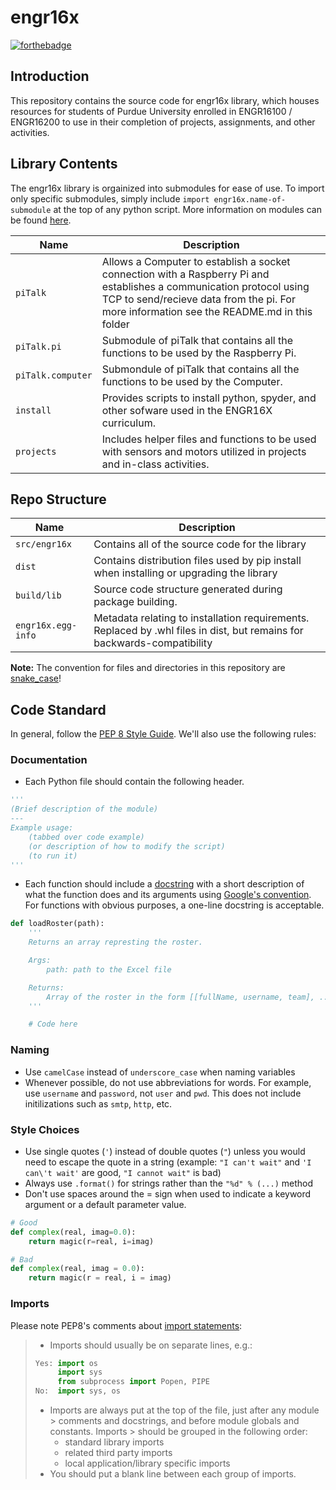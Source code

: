 # engr16x

[![forthebadge](http://forthebadge.com/images/badges/made-with-python.svg)](http://forthebadge.com)

## Introduction

This repository contains the source code for engr16x library, which houses resources for students of Purdue University enrolled in ENGR16100 / ENGR16200 to use in their completion of projects, assignments, and other activities.

## Library Contents

The engr16x library is orgainized into submodules for ease of use. To import only specific submodules, simply include `import engr16x.name-of-submodule` at the top of any python script. More information on modules can be found [here](https://docs.python.org/3/tutorial/modules.html#packages).

Name | Description
--- | ---
`piTalk` | Allows a Computer to establish a socket connection with a Raspberry Pi and establishes a communication protocol using TCP to send/recieve data from the pi.  For more information see the README.md in this folder
`piTalk.pi` | Submodule of piTalk that contains all the functions to be used by the Raspberry Pi.
`piTalk.computer` | Submondule of piTalk that contains all the functions to be used by the Computer.
`install` | Provides scripts to install python, spyder, and other sofware used in the ENGR16X curriculum.
`projects` | Includes helper files and functions to be used with sensors and motors utilized in projects and in-class activities.

## Repo Structure

Name | Description
--- | ---
`src/engr16x` | Contains all of the source code for the library
`dist` | Contains distribution files used by pip install when installing or upgrading the library
`build/lib` | Source code structure generated during package building.
`engr16x.egg-info` | Metadata relating to installation requirements. Replaced by .whl files in dist, but remains for backwards-compatibility

**Note:** The convention for files and directories in this repository are [snake_case](https://en.wikipedia.org/wiki/Snake_case)!

## Code Standard

In general, follow the [PEP 8 Style Guide](https://www.python.org/dev/peps/pep-0008/). We'll also use the following rules:

### Documentation

- Each Python file should contain the following header.

```python
'''
(Brief description of the module)
---
Example usage:
    (tabbed over code example)
    (or description of how to modify the script)
    (to run it)
'''
```

- Each function should include a [docstring](https://www.python.org/dev/peps/pep-0257/) with a short description of what the function does and its arguments using [Google's convention](https://google.github.io/styleguide/pyguide.html?showone=Comments#Comments). For functions with obvious purposes, a one-line docstring is acceptable.

```python
def loadRoster(path):
    '''
    Returns an array represting the roster.

    Args:
        path: path to the Excel file

    Returns:
        Array of the roster in the form [[fullName, username, team], ...]
    '''

    # Code here
```

### Naming

- Use `camelCase` instead of `underscore_case` when naming variables
- Whenever possible, do not use abbreviations for words. For example, use `username` and `password`, not `user` and `pwd`. This does not include initilizations such as `smtp`, `http`, etc.

### Style Choices

- Use single quotes (`'`) instead of double quotes (`"`) unless you would need to escape the quote in a string (example: `"I can't wait"` and `'I can\'t wait'` are good, `"I cannot wait"` is bad)
- Always use `.format()` for strings rather than the `"%d" % (...)` method
- Don't use spaces around the = sign when used to indicate a keyword argument or a default parameter value.

```python
# Good
def complex(real, imag=0.0):
    return magic(r=real, i=imag)

# Bad
def complex(real, imag = 0.0):
    return magic(r = real, i = imag)
```

### Imports

Please note PEP8's comments about [import statements](https://www.python.org/dev/peps/pep-0008/#id23):

> - Imports should usually be on separate lines, e.g.:
>
> ```python
> Yes: import os
>      import sys
>      from subprocess import Popen, PIPE
> No:  import sys, os
> ```
>
> - Imports are always put at the top of the file, just after any module > comments and docstrings, and before module globals and constants. Imports > should be grouped in the following order:
>   - standard library imports
>   - related third party imports
>   - local application/library specific imports
> - You should put a blank line between each group of imports.
